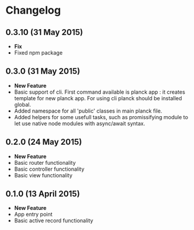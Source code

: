 # Changelog

## 0.3.10 (31 May 2015)
 * **Fix**
  * Fixed npm package

## 0.3.0 (31 May 2015)
 * **New Feature**
  * Basic support of cli. First command available is planck app <appname>: it creates template for new planck app. For using cli planck should be installed global.
  * Added namespace for all 'public' classes in main planck file.
  * Added helpers for some usefull tasks, such as promissifying module to let use native node modules with async/await syntax.

## 0.2.0 (24 May 2015)
 * **New Feature**
  * Basic router functionality
  * Basic controller functionality
  * Basic view functionality

## 0.1.0 (13 April 2015)
 * **New Feature**
  * App entry point
  * Basic active record functionality